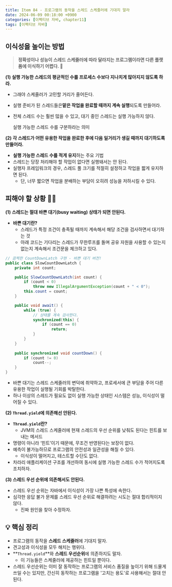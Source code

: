 ```yaml
---
title: Item 84 - 프로그램의 동작을 스레드 스케줄러에 기대지 말라
date: 2024-06-09 00:18:00 +0900
categories: [이펙티브 자바, chapter11]
tags: [이펙티브 자바]
---
```


## **이식성을 높이는 방법**

> **정확성이나 성능이 스레드 스케줄러에 따라 달라지는 프로그램이라면 다른 플랫폼에 이식하기 어렵다. 🤦**

**(1) 실행 가능한 스레드의 평균적인 수를 프로세스 수보다 지나치게 많아지지 않도록 하라.**

- 그래야 스케줄러가 고민할 거리가 줄어든다.
- 실행 준비가 된 스레드들은**맡은 작업을 완료할 때까지 계속 실행**되도록 만들어라.
- 전체 스레드 수는 훨씬 많을 수 있고, 대기 중인 스레드는 실행 가능하지 않다.

  실행 가능한 스레드 수를 구분하라는 의미


**(2) 각 스레드가 어떤 유용한 작업을 완료한 후에 다음 일거리가 생길 때까지 대기하도록 만들어라.**

- **실행 가능한 스레드 수를 적게 유지**하는 주요 기법
- 스레드는 당장 처리해야 할 작업이 없다면 실행돼서는 안 된다.
- 실행자 프레임워크의 경우, 스레드 풀 크기를 적절히 설정하고 작업을 짧게 유지하면 된다.
    - 단, 너무 짧으면 작업을 분배하는 부담이 오히려 성능을 저하시킬 수 있다.

## **피해야 할 상황 🙅‍♀️**

**(1) 스레드는 절대 바쁜 대기(busy waiting) 상태가 되면 안된다.**

- **바쁜 대기란?**
    - 스레드가 특정 조건이 충족될 때까지 계속해서 해당 조건을 검사하면서 대기하는 것
    - 아래 코드는 기다리는 스레드가 무한루프를 돌며 공유 자원을 사용할 수 있는지 없는지 계속해서  조건문을 체크하고 있다.

```java
// 끔찍한 CountDownLatch 구현 - 바쁜 대기 버전!
public class SlowCountDownLatch {
    private int count;

    public SlowCountDownLatch(int count) {
        if (count < 0)
            throw new IllegalArgumentException(count + " < 0");
        this.count = count;
    }

    public void await() {
        while (true) {
            // 상태를 계속 검사한다.
            synchronized(this) {
                if (count == 0)
                    return;
            }
        }
    }
    
    public synchronized void countDown() {
        if (count != 0)
            count--;
    }
}
```
- 바쁜 대기는 스레드 스케줄러의 변덕에 취약하고, 프로세서에 큰 부담을 주어 다른 유용한 작업이 실행될 기회를 박탈한다.
- 하나 이상의 스레드가 필요도 없이 실행 가능한 상태인 시스템은 성능, 이식성이 떨어질 수 있다.

**(2) `Thread.yield`에 의존해선 안된다.**
- **`Thread.yield`란?**
    - JVM의 스레드 스케줄러에 현재 스레드의 우선 순위를 낮춰도 된다는 힌트를 보내는 메서드
- 명령이 아니라 ‘힌트’이기 때문에, 무조건 반영된다는 보장이 없다.
- 예측이 불가능하므로 프로그램의 안전성과 일관성을 해칠 수 있다.
    - 이식성이 떨어지고, 테스트할 수단도 없다.
- 차라리 애플리케이션 구조를 개선하여 동시에 실행 가능한 스레드 수가 적어지도록 조치하자.

**(3) 스레드 우선 순위에 의존해서도 안된다.**
- 스레드 우선 순위는 자바에서 이식성이 가장 나쁜 특성에 속한다.
- 심각한 응답 불가 문제를 스레드 우선 순위로 해결하려는 시도는 절대 합리적이지 않다.
    - 진짜 원인을 찾아 수정하자.

## **💡 핵심 정리**

- 프로그램의 동작을 **스레드 스케줄러**에 기대지 말자.
- 견고성과 이식성을 모두 해치는 행위다.
- **`Thread.yield`**와 **스레드 우선순위**에 의존하지도 말자.
    - 이 기능들은 스케줄러에 제공하는 힌트일 뿐이다.
- 스레드 우선순위는 이미 잘 동작하는 프로그램의 서비스 품질을 높이기 위해 드물게 쓰일 수는 있지만, 간신히 동작하는 프로그램을 '고치는 용도'로 사용해서는 절대 안된다.
